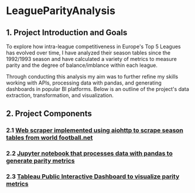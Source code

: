 # LeagueParityAnalysis

## 1. Project Introduction and Goals

To explore how intra-league competitiveness in Europe's Top 5 Leagues has evolved over time, I have analyzed their season tables since the 1992/1993 
season and have calculated a variety of metrics to measure parity and the degree of balance/imblance within each league.

Through conducting this analysis my aim was to further refine my skills working with APIs, processing data with pandas, and generating dashboards in popular BI
platforms. Below is an outline of the project's data extraction, transformation, and visualization.

## 2. Project Components
### 2.1 [Web scraper implemented using aiohttp to scrape season tables from world football.net](https://github.com/emarrow40/LeagueParityAnalysis/blob/main/tableScraper.py)


### 2.2 [Jupyter notebook that processes data with pandas to generate parity metrics](https://github.com/emarrow40/LeagueParityAnalysis/blob/main/leagueparitymetrics.ipynb)


### 2.3 [Tableau Public Interactive Dashboard to visualize parity metrics](https://public.tableau.com/app/profile/evan.marrow/viz/ParityinTop5LeaguesDashboard/Dashboard1)

